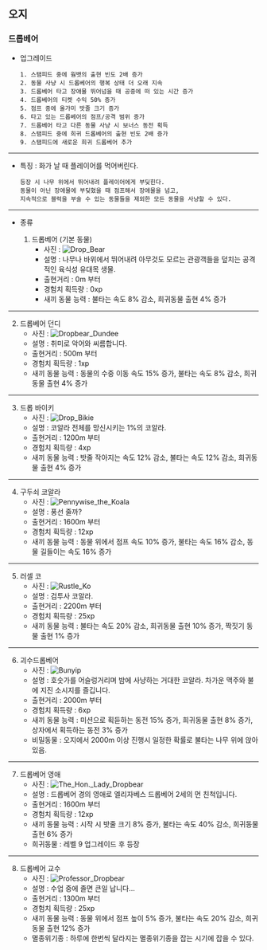 ## 오지
### 드롭베어

+ 업그레이드

      1. 스탬피드 중에 웜뱃의 출현 빈도 2배 증가
      2. 동물 사냥 시 드롭베어의 행복 상태 더 오래 지속
      3. 드롭베어 타고 장애물 뛰어넘을 때 공중에 떠 있는 시간 증가
      4. 드롭베어의 티켓 수익 50% 증가
      5. 점프 중에 올가미 밧줄 크기 증가
      6. 타고 있는 드롭베어의 점프/공격 범위 증가
      7. 드롭베어 타고 다른 동물 사냥 시 보너스 동전 획득
      8. 스탬피드 중에 희귀 드롭베어의 출현 빈도 2배 증가
      9. 스탬피드에 새로운 희귀 드롭베어 추가
***
+ 특징 : 화가 날 때 플레이어를 먹어버린다.

      등장 시 나무 위에서 뛰어내려 플레이어에게 부딪힌다.
      동물이 아닌 장애물에 부딪혔을 때 점프해서 장애물을 넘고,
      지속적으로 블럭을 부술 수 있는 동물들을 제외한 모든 동물을 사냥할 수 있다.
***
+ 종류

  1. 드롭베어 (기본 동물)
      + 사진 : ![Drop_Bear](./picture_dropbear/Drop_Bear.png)
      + 설명 : 나무나 바위에서 뛰어내려 아무것도 모르는 관광객들을 덮치는 공격적인 육식성 유대목 생물.
      + 출현거리 : 0m 부터
      + 경험치 획득량 : 0xp
      + 새끼 동물 능력 : 불타는 속도 8% 감소, 희귀동물 출현 4% 증가
***
  2. 드롭베어 던디
      + 사진 : ![Dropbear_Dundee](./picture_dropbear/Dropbear_Dundee.png)
      + 설명 : 취미로 악어와 씨름합니다.
      + 출현거리 : 500m 부터
      + 경험치 획득량 : 1xp
      + 새끼 동물 능력 : 동물의 수중 이동 속도 15% 증가, 불타는 속도 8% 감소, 희귀동물 출현 4% 증가
***
  3. 드롭 바이키
      + 사진 : ![Drop_Bikie](./picture_dropbear/Drop_Bikie.png)
      + 설명 : 코알라 전체를 망신시키는 1%의 코알라.
      + 출현거리 : 1200m 부터
      + 경험치 획득량 : 4xp
      + 새끼 동물 능력 : 밧줄 작아지는 속도 12% 감소, 불타는 속도 12% 감소, 희귀동물 출현 4% 증가
***
  4. 구두쇠 코알라
      + 사진 : ![Pennywise_the_Koala](./picture_dropbear/Pennywise_the_Koala.png)
      + 설명 : 풍선 줄까?
      + 출현거리 : 1600m 부터
      + 경험치 획득량 : 12xp
      + 새끼 동물 능력 : 동물 위에서 점프 속도 10% 증가, 불타는 속도 16% 감소, 동물 길들이는 속도 16% 증가

***
  5. 러셀 코
      + 사진 : ![Rustle_Ko](./picture_dropbear/Rustle_Ko.png)
      + 설명 : 검투사 코알라.
      + 출현거리 : 2200m 부터
      + 경험치 획득량 : 25xp
      + 새끼 동물 능력 : 불타는 속도 20% 감소, 희귀동물 출현 10% 증가, 짝짓기 동물 출현 1% 증가
***
  6. 괴수드롭베어
      + 사진 : ![Bunyip](./picture_dropbear/Bunyip.png)
      + 설명 : 호숫가를 어슬렁거리며 밤에 사냥하는 거대한 코알라. 차가운 맥주와 불에 지진 소시지를 즐깁니다.
      + 출현거리 : 2000m 부터
      + 경험치 획득량 : 6xp
      + 새끼 동물 능력 : 미션으로 획듣하는 동전 15% 증가, 희귀동물 출현 8% 증가, 상자에서 획득하는 동전 3% 증가
      + 비밀동물 : 오지에서 2000m 이상 진행시 일정한 확률로 불타는 나무 위에 앉아있음.
***
  7. 드롭베어 영애
      + 사진 : ![The_Hon._Lady_Dropbear](./picture_dropbear/The_Hon._Lady_Dropbear.png)
      + 설명 : 드롭베어 경의 영애로 엘리자베스 드롭베어 2세의 먼 친척입니다.
      + 출현거리 : 1600m 부터
      + 경험치 획득량 : 12xp
      + 새끼 동물 능력 : 시작 시 밧줄 크기 8% 증가, 불타는 속도 40% 감소, 희귀동물 출현 6% 증가
      + 희귀동물 : 레벨 9 업그레이드 후 등장
***
  8. 드롭베어 교수
      + 사진 : ![Professor_Dropbear](./picture_dropbear/Professor_Dropbear.png)
      + 설명 : 수업 중에 졸면 큰일 납니다...
      + 출현거리 : 1300m 부터
      + 경험치 획득량 : 25xp
      + 새끼 동물 능력 : 동물 위에서 점프 높이 5% 증가, 불타는 속도 20% 감소, 희귀동물 출현 12% 증가
      + 멸종위기종 : 하루에 한번씩 달라지는 멸종위기종을 잡는 시기에 잡을 수 있다.
